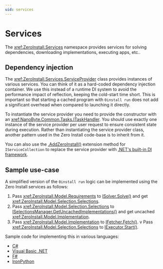 ```yaml
---
uid: services
---
```


# Services

The <xref:ZeroInstall.Services> namespace provides services for solving dependencies, downloading implementations, executing apps, etc..

## Dependency injection

The <xref:ZeroInstall.Services.ServiceProvider> class provides instances of various services. You can think of it as a hard-coded dependency injection container. We use this instead of a runtime DI system to avoid the performance impact of reflection, keeping the cold-start time short. This is important so that starting a cached program with `0install run` does not add a significant overhead when compared to launching it directly.

To instantiate the service provider you need to provide the constructor with an <xref:NanoByte.Common.Tasks.ITaskHandler>. You should use exactly one instance of the service provider per user request to ensure consistent state during execution. Rather than instantiating the service provider class, another pattern used in the Zero Install code-base is to inherit from it.

You can also use the [.AddZeroInstall()](xref:ZeroInstall.Services.ServiceCollectionExtensions) extension method for `IServiceCollection` to replace the service provider with [.NET's built-in DI framework](https://docs.microsoft.com/en-us/dotnet/core/extensions/dependency-injection).

## Sample use-case

A simplified version of the `0install run` logic can be implemented using the Zero Install services as follows:

1. Pass <xref:ZeroInstall.Model.Requirements> to [ISolver.Solve()](xref:ZeroInstall.Services.Solvers.ISolver) and get <xref:ZeroInstall.Model.Selection.Selections>.
1. Pass <xref:ZeroInstall.Model.Selection.Selections> to [ISelectionsManager.GetUncachedImplementations()](xref:ZeroInstall.Services.SelectionsManagerExtensions#ZeroInstall_Services_SelectionsManagerExtensions_GetUncachedImplementations_ZeroInstall_Services_ISelectionsManager_ZeroInstall_Model_Selection_Selections_) and get uncached <xref:ZeroInstall.Model.Implementation>.
1. Pass <xref:ZeroInstall.Model.Implementation> to [IFetcher.Fetch()](xref:ZeroInstall.Services.Fetchers.IFetcher).
v Pass <xref:ZeroInstall.Model.Selection.Selections> to [IExecutor.Start()](xref:ZeroInstall.Services.Executors.IExecutor#ZeroInstall_Services_Executors_IExecutor_Start_ZeroInstall_Model_Selection_Selections_).

Sample code for implementing this in various languages:

- [C#](https://github.com/0install/dotnet-backend/blob/master/samples/MinimalZeroInstall.cs)
- [Visual Basic .NET](https://github.com/0install/dotnet-backend/blob/master/samples/MinimalZeroInstall.vb)
- [F#](https://github.com/0install/dotnet-backend/blob/master/samples/MinimalZeroInstall.fs)
- [IronPython](https://github.com/0install/dotnet-backend/blob/master/samples/MinimalZeroInstall.py)
